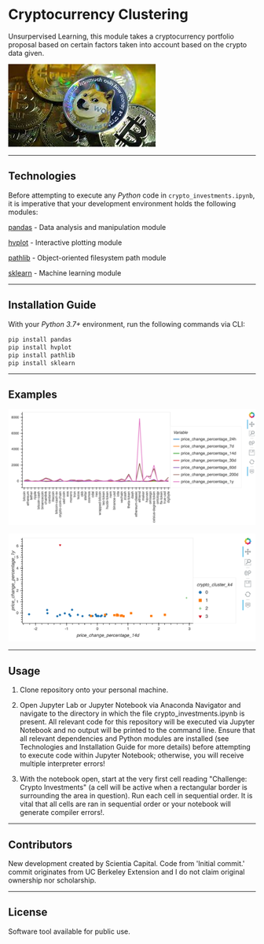 # Cryptocurrency Clustering

Unsurpervised Learning, this module takes a cryptocurrency portfolio proposal based on certain factors taken into account based on the crypto data given.

![Cryptocurrency_Clustering](https://github.com/ScientiaCapital/Cryptocurrency-Clustering/blob/main/Resources/Crypto_pic.jpeg)

---

## Technologies


Before attempting to execute any _Python_ code in `crypto_investments.ipynb`, it is imperative that your development environment holds the following modules:

[pandas](https://pandas.pydata.org/pandas-docs/stable/) - Data analysis and manipulation module

[hvplot](https://pypi.org/project/hvplot/) - Interactive plotting module

[pathlib](https://docs.python.org/3/library/pathlib.html) - Object-oriented filesystem path module

[sklearn](https://sklearn.org/) - Machine learning module

---

## Installation Guide

With your _Python 3.7+_ environment, run the following commands via CLI:

```
pip install pandas
pip install hvplot
pip install pathlib
pip install sklearn
```

---

## Examples

![Example_One](https://github.com/ScientiaCapital/Cryptocurrency-Clustering/blob/main/Resources/Screen%20Shot%202021-05-21%20at%201.47.05%20PM.png)

![Example_Two](https://github.com/ScientiaCapital/Cryptocurrency-Clustering/blob/main/Resources/Screen%20Shot%202021-05-21%20at%201.47.39%20PM.png)


---

## Usage

1.  Clone repository onto your personal machine.

2.  Open Jupyter Lab or Jupyter Notebook via Anaconda Navigator and navigate to the directory in which the file crypto_investments.ipynb is present. All relevant code for this repository will be executed via Jupyter Notebook and no output will be printed to the command line. Ensure that all relevant dependencies and Python modules are installed (see Technologies and Installation Guide for more details) before attempting to execute code within Jupyter Notebook; otherwise, you will receive multiple interpreter errors!

3.  With the notebook open, start at the very first cell reading "Challenge: Crypto Investments" (a cell will be active when a rectangular border is surrounding the area in question). Run each cell in sequential order. It is vital that all cells are ran in sequential order or your notebook will generate compiler errors!.
---

## Contributors

New development created by Scientia Capital. Code from 'Initial commit.' commit originates from UC Berkeley Extension and I do not claim original ownership nor scholarship.

---

## License

Software tool available for public use. 
